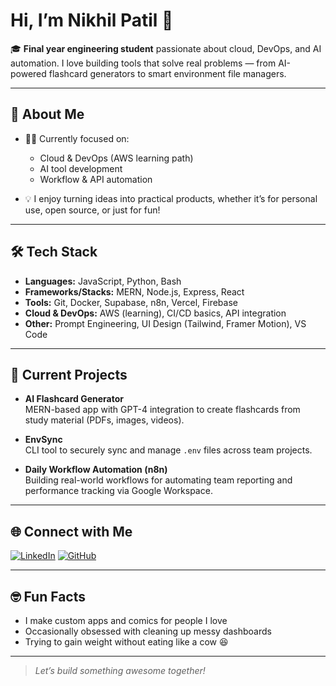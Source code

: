 # Hi, I’m Nikhil Patil 👋

🎓 **Final year engineering student** passionate about cloud, DevOps, and AI automation. I love building tools that solve real problems — from AI-powered flashcard generators to smart environment file managers.

---

## 🚀 About Me

- 🧑‍💻 Currently focused on:  
  - Cloud & DevOps (AWS learning path)  
  - AI tool development  
  - Workflow & API automation

- 💡 I enjoy turning ideas into practical products, whether it’s for personal use, open source, or just for fun!

---

## 🛠️ Tech Stack

- **Languages:** JavaScript, Python, Bash  
- **Frameworks/Stacks:** MERN, Node.js, Express, React  
- **Tools:** Git, Docker, Supabase, n8n, Vercel, Firebase  
- **Cloud & DevOps:** AWS (learning), CI/CD basics, API integration  
- **Other:** Prompt Engineering, UI Design (Tailwind, Framer Motion), VS Code

---

## 🌱 Current Projects

- **AI Flashcard Generator**  
  MERN-based app with GPT-4 integration to create flashcards from study material (PDFs, images, videos).

- **EnvSync**  
  CLI tool to securely sync and manage `.env` files across team projects.

- **Daily Workflow Automation (n8n)**  
  Building real-world workflows for automating team reporting and performance tracking via Google Workspace.

---

## 🌐 Connect with Me

[![LinkedIn](https://img.shields.io/badge/LinkedIn-0077B5?style=flat-square&logo=linkedin&logoColor=white)](https://www.linkedin.com/in/nikhil-patil) 
[![GitHub](https://img.shields.io/badge/GitHub-171515?style=flat-square&logo=github&logoColor=white)](https://github.com/nikkkhil2935)
<!-- [![Twitter](https://img.shields.io/badge/Twitter-1DA1F2?style=flat-square&logo=twitter&logoColor=white)](https://twitter.com/yourhandle) -->

---

## 🤓 Fun Facts

- I make custom apps and comics for people I love  
- Occasionally obsessed with cleaning up messy dashboards  
- Trying to gain weight without eating like a cow 😆

---

> *Let’s build something awesome together!*
